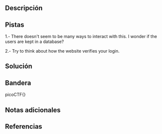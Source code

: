 # 

## Descripción



## Pistas

1.- There doesn't seem to be many ways to interact with this. I wonder if the users are kept in a database?

2.- Try to think about how the website verifies your login.

## Solución



## Bandera

picoCTF{}

## Notas adicionales



## Referencias